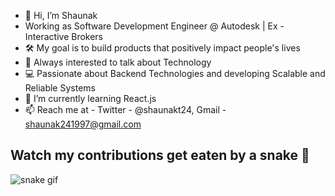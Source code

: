 - 👋 Hi, I’m Shaunak
- Working as Software Development Engineer @ Autodesk | Ex - Interactive Brokers
- 🛠️ My goal is to build products that positively impact people's lives
- 👀 Always interested to talk about Technology
- 💻 Passionate about Backend Technologies and developing Scalable and Reliable Systems 
- 🌱 I’m currently learning React.js
- 📫 Reach me at - Twitter - @shaunakt24, Gmail - shaunak241997@gmail.com

## Watch my contributions get eaten by a snake 🐍
![snake gif](https://github.com/shaunak24/Actions/blob/output/github-contribution-grid-snake.svg)

<!---
shaunak24/shaunak24 is a ✨ special ✨ repository because its `README.md` (this file) appears on your GitHub profile.
You can click the Preview link to take a look at your changes.
--->
